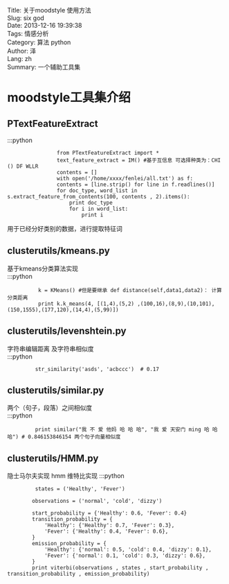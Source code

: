 Title: 关于moodstyle 使用方法  
Slug: six god  
Date: 2013-12-16 19:39:38  
Tags: 情感分析   
Category:  算法 python  
Author:  泽  
Lang:  zh  
Summary: 一个辅助工具集  

moodstyle工具集介绍  
============

PTextFeatureExtract  
----------------------------------
:::python

                    from PTextFeatureExtract import *  
                    text_feature_extract = IM() #基于互信息 可选择种类为：CHI () DF WLLR  
                    contents = []  
                    with open('/home/xxxx/fenlei/all.txt') as f:  
                    contents = [line.strip() for line in f.readlines()]  
                    for doc_type, word_list in s.extract_feature_from_contents(100, contents , 2).items():  
                        print doc_type  
                        for i in word_list:   
                            print i  
用于已经分好类别的数据，进行提取特征词  

clusterutils/kmeans.py  
---------------------------
基于kmeans分类算法实现   
:::python

              k = KMeans() #但是要继承 def distance(self,data1,data2)： 计算分类距离   
              print k.k_means(4, [(1,4),(5,2) ,(100,16),(8,9),(10,101),(150,1555),(177,120),(14,4),(5,99)])  


clusterutils/levenshtein.py
-------------------------------------------------
字符串编辑距离 及字符串相似度  
:::python

             str_similarity('asds', 'acbccc')  # 0.17  

clusterutils/similar.py  
------------------------------------------
两个（句子，段落）之间相似度    
:::python

             print similar("我 不 爱 他妈 哈 哈 哈", "我 爱 天安门 ming 哈 哈 哈") # 0.846153846154 两个句子向量相似度  



clusterutils/HMM.py
-------------------------------------------------
隐士马尔夫实现 hmm 维特比实现
:::python

             states = ('Healthy', 'Fever') 

            observations = ('normal', 'cold', 'dizzy')

            start_probability = {'Healthy': 0.6, 'Fever': 0.4}
            transition_probability = {
                'Healthy': {'Healthy': 0.7, 'Fever': 0.3},
                'Fever': {'Healthy': 0.4, 'Fever': 0.6},
            }
            emission_probability = {
                'Healthy': {'normal': 0.5, 'cold': 0.4, 'dizzy': 0.1},
                'Fever': {'normal': 0.1, 'cold': 0.3, 'dizzy': 0.6},
            }
            print viterbi(observations , states , start_probability , transition_probability , emission_probability)
              



 

   
